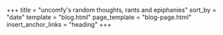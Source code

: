 +++
title = "uncomfy's random thoughts, rants and epiphanies"
sort_by = "date"
template = "blog.html"
page_template = "blog-page.html"
insert_anchor_links = "heading"
+++